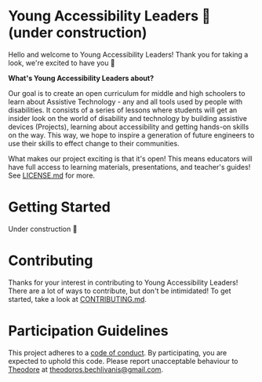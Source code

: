 # Young Accessibility Leaders :construction: (under construction)

Hello and welcome to Young Accessibility Leaders! Thank you for taking a look, we're excited to have you 🎉

**What's Young Accessibility Leaders about?** 

Our goal is to create an open curriculum for middle and high schoolers to learn about Assistive Technology - any and all tools used by people with disabilities. It consists of a series of lessons where students will get an insider look on the world of disability and technology by building assistive devices (Projects), learning about accessibility and getting hands-on skills on the way. This way, we hope to inspire a generation of future engineers to use their skills to effect change to their communities.

What makes our project exciting is that it's open! This means educators will have full access to learning materials, presentations, and teacher's guides! See [LICENSE.md](
        Young-Accessibility-Leaders/LICENSE
      ) for more.

# Getting Started

Under construction 🚧

# Contributing

Thanks for your interest in contributing to Young Accessibility Leaders! There are a lot of ways to contribute, but don't be intimidated! To get started, take a look at [CONTRIBUTING.md](
        Young-Accessibility-Leaders/CONTRIBUTING.md
      ).

# Participation Guidelines

This project adheres to a [code of conduct](
        Young-Accessibility-Leaders/CODE_OF_CONDUCT.md
      ). By participating, you are expected to uphold this code. Please report unacceptable behaviour to [Theodore](https://github.com/theo-bech) at theodoros.bechlivanis@gmail.com.
